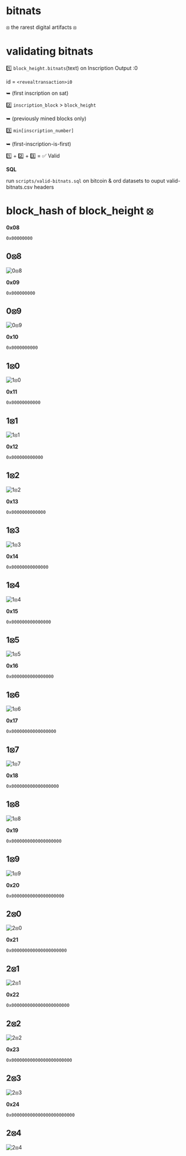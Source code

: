 # bitnats

⦻ the rarest digital artifacts ⦻

# validating bitnats

1️⃣ `block_height.bitnats`(text) on Inscription Output :0 

id = `<revealtransaction>i0` 

➥ (first inscription on sat)

2️⃣ `inscription_block` > `block_height`  

➥ (previously mined blocks only)

3️⃣ `min[inscription_number]` 

➥ (first-inscription-is-first)

1️⃣ + 2️⃣ + 3️⃣ = ✅ Valid

**SQL**

run `scripts/valid-bitnats.sql` on bitcoin & ord datasets to ouput valid-bitnats.csv headers

# block_hash of block_height ⦻

**0x08**

`0x00000000`

## 0⦻8

![0⦻8](images/08.svg)

**0x09**

`0x000000000`

## 0⦻9

![0⦻9](images/09.svg)

**0x10**

`0x0000000000`

## 1⦻0

![1⦻0](images/10.svg)

**0x11**

`0x00000000000`

## 1⦻1

![1⦻1](images/11.svg)

**0x12**

`0x000000000000`

## 1⦻2

![1⦻2](images/12.svg)

**0x13**

`0x0000000000000`

## 1⦻3

![1⦻3](images/13.svg)

**0x14**

`0x00000000000000`

## 1⦻4

![1⦻4](images/14.svg)

**0x15**

`0x000000000000000`

## 1⦻5

![1⦻5](images/15.svg)

**0x16**

`0x0000000000000000`

## 1⦻6

![1⦻6](images/16.svg)

**0x17**

`0x00000000000000000`

## 1⦻7

![1⦻7](images/17.svg)

**0x18**

`0x000000000000000000`

## 1⦻8

![1⦻8](images/18.svg)

**0x19**

`0x0000000000000000000`

## 1⦻9

![1⦻9](images/19.svg)

**0x20**

`0x00000000000000000000`

## 2⦻0

![2⦻0](images/20.svg)

**0x21**

`0x000000000000000000000`

## 2⦻1

![2⦻1](images/21.svg)

 **0x22**

`0x0000000000000000000000`

## 2⦻2

![2⦻2](images/22.svg)

**0x23**

`0x00000000000000000000000`

## 2⦻3

![2⦻3](images/23.svg)

**0x24**

`0x000000000000000000000000`

## 2⦻4

![2⦻4](images/24.svg)


